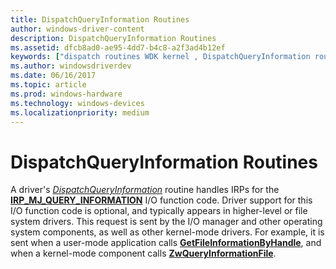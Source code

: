 ```yaml
---
title: DispatchQueryInformation Routines
author: windows-driver-content
description: DispatchQueryInformation Routines
ms.assetid: dfcb8ad0-ae95-4dd7-b4c8-a2f3ad4b12ef
keywords: ["dispatch routines WDK kernel , DispatchQueryInformation routine", "DispatchQueryInformation routine", "IRP_MJ_QUERY_INFORMATION I/O function code", "query information dispatch routines WDK kernel"]
ms.author: windowsdriverdev
ms.date: 06/16/2017
ms.topic: article
ms.prod: windows-hardware
ms.technology: windows-devices
ms.localizationpriority: medium
---
```


# DispatchQueryInformation Routines





A driver's [*DispatchQueryInformation*](https://msdn.microsoft.com/library/windows/hardware/ff543364) routine handles IRPs for the [**IRP\_MJ\_QUERY\_INFORMATION**](https://msdn.microsoft.com/library/windows/hardware/ff550788) I/O function code. Driver support for this I/O function code is optional, and typically appears in higher-level or file system drivers. This request is sent by the I/O manager and other operating system components, as well as other kernel-mode drivers. For example, it is sent when a user-mode application calls [**GetFileInformationByHandle**](https://msdn.microsoft.com/library/windows/desktop/aa364952), and when a kernel-mode component calls [**ZwQueryInformationFile**](https://msdn.microsoft.com/library/windows/hardware/ff567052).

 

 




